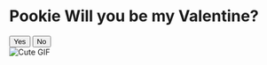 <!DOCTYPE html>
<html lang="en">
<head>
    <meta charset="UTF-8">
    <meta name="viewport" content="width=device-width, initial-scale=1.0">
    <title>Pookie Will You Be My Valentine?</title>
    <link rel="stylesheet" href="styles.css">
</head>
<body>
    <div class="container">
        <h1>Pookie Will you be my Valentine?</h1>
        <div class="buttons">
            <button class="yes-button" onclick="handleYesClick()">Yes</button>
            <button class="no-button" onclick="handleNoClick()">No</button>
        </div>
        <div class="gif_container">
            <img src="https://media1.giphy.com/media/v1.Y2lkPTc5MGI3NjExbW5lenZyZHI5OXM2eW95b3pmMG40cWVrMDhtNjVuM3A4dGNxa2g2dSZlcD12MV9pbnRlcm5hbF9naWZfYnlfaWQmY3Q9cw/VM1fcpu2bKs1e2Kdbj/giphy.gif" alt="Cute GIF">
        </div>
    </div>
    <script src="script.js"></script>
</body>
</html>
